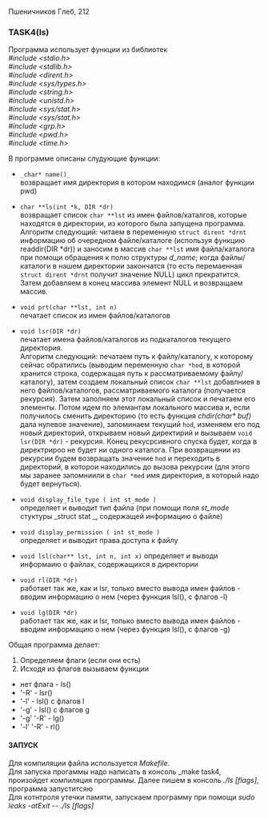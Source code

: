 Пшеничников Глеб, 212 

### TASK4(ls)

Программа использует функции из библиотек   
_#include <stdio.h>  
#include <stdlib.h>  
#include <dirent.h>  
#include <sys/types.h>    
#include <string.h>  
#include <unistd.h>  
#include <sys/stat.h>  
#include <sys/stat.h>  
#include <grp.h>  
#include <pwd.h>  
#include <time.h>_

В программе описаны слудующие функции:
* `_char* name()_ `  
возвращает имя директория в котором находимся (аналог функции pwd)

* `char **ls(int *k, DIR *dr)`    
возвращает список `char **lst` из имен файлов/каталгов, которые находятся в директории, из которого была запущена программа.  
Алгоритм следующий: читаем в переменную `struct dirent *drnt` информацию об очередном файле/каталоге (используя функцию readdir(DIR *dr)) и заносим в массив `char **lst` имя файла/каталога при помощи обращения к полю структуры _d_name_; когда файлы/каталоги в нашем директории закончатся (то есть перемаенная `struct dirent *drnt` получит значение NULL) цикл прекратится. Затем добавляем в конец массива элемент NULL и возвращаем массив. 

* `void prt(char **lst, int n)`  
печатает список из имен файлов/каталогов


* `void lsr(DIR *dr)`  
печатает имена файлов/каталогов из подкаталогов текущего директория.  
Алгоритм следующий: печатаем путь к файлу/каталогу, к которому сейчас обратились (выводим переменную `char *hod`, в которой хранится строка, содержащая путь к рассматриваемому файлу/каталогу), затем создаем локальный список `char **lst` добавлниея в него файлов/каталогов, рассматриваемого каталога (получается рекурсия). Затем заполняем этот локальный список и печатаем его элементы. Потом идем по элемантам локального массива и, если получилось сменить директорию (то есть функция _chdir(char* buf)_ дала нулевое значение), запоминаем текущий `hod`, изменяем его под новый директорий, открываем новый директирий и вызываем  `void lsr(DIR *dr)`  - рекурсия. Конец рекусрсивного спуска будет, когда в директрироо не будет ни одного каталога. При возвращении из рекурсии будем возвращать значение `hod` и переходить в директорий, в которои находились до вызова рекурсии (для этого мы заранее запомниили в `char *med` имя директория, в который надо будет вернуться).

* `void display_file_type ( int st_mode )`  
определяет и выводит тип файла (при помощи поля _st_mode_ стуктуры _struct stat _, содержащей информацию о файле)

* `void display_permission ( int st_mode )`  
определяет и выводит права доступа к файлу

* `void lsl(char** lst, int n, int x)`
определяет и выводи информаию о файлах, содержащихся в директории
 
* `void rl(DIR *dr)`  
работает так же, как и lsr, только вместо вывода имен файлов - вводим информацию о нем (через функция lsl(), c флагов -l)

* `void lg(DIR *dr)`  
работает так же, как и lsr, только вместо вывода имен файлов - вводим информацию о нем (через функция lsl(), c флагов -g)
 

Общая программа делает:
1) Определяем флаги (если они есть)
2) Исходя из флагов вызываем функции
* нет флага - ls()
* '-R' - lsr()
* '-l' - lsl() c флагов l
* '-g' - lsl() c флагов g
* '-g' '-R' - lg()
* '-l' '-R' - rl()



#### ЗАПУСК
Для компиляции файла используется _Makefile_.  
Для запуска прогаммы надо написать в консоль _make task4, произойдет компиляция программы. Далее пишем в консоль _./ls [flags]_,  программа запуститсяю  
Для котнтроля утечки памяти, запускаем программу при помощи _sudo leaks -atExit -- ./ls [flags]_

